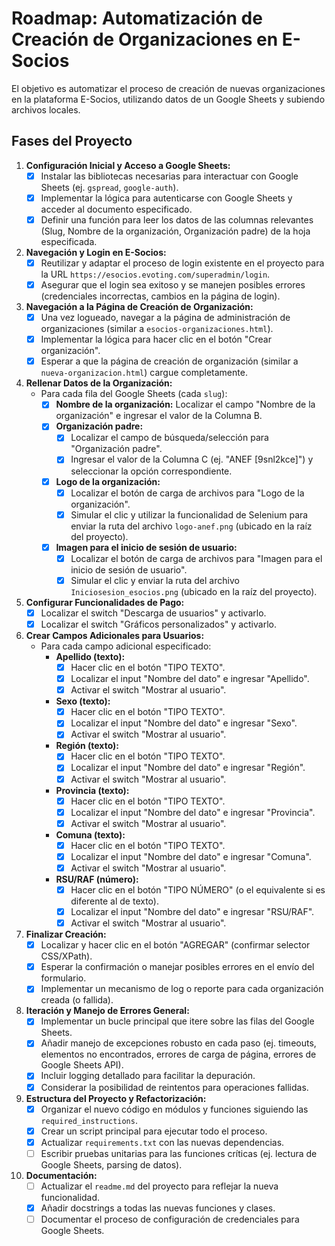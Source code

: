 # Roadmap: Automatización de Creación de Organizaciones en E-Socios

El objetivo es automatizar el proceso de creación de nuevas organizaciones en la plataforma E-Socios, utilizando datos de un Google Sheets y subiendo archivos locales.

## Fases del Proyecto

1.  **Configuración Inicial y Acceso a Google Sheets:**
    *   [x] Instalar las bibliotecas necesarias para interactuar con Google Sheets (ej. `gspread`, `google-auth`).
    *   [x] Implementar la lógica para autenticarse con Google Sheets y acceder al documento especificado.
    *   [x] Definir una función para leer los datos de las columnas relevantes (Slug, Nombre de la organización, Organización padre) de la hoja especificada.

2.  **Navegación y Login en E-Socios:**
    *   [x] Reutilizar y adaptar el proceso de login existente en el proyecto para la URL `https://esocios.evoting.com/superadmin/login`.
    *   [x] Asegurar que el login sea exitoso y se manejen posibles errores (credenciales incorrectas, cambios en la página de login).

3.  **Navegación a la Página de Creación de Organización:**
    *   [x] Una vez logueado, navegar a la página de administración de organizaciones (similar a `esocios-organizaciones.html`).
    *   [x] Implementar la lógica para hacer clic en el botón "Crear organización".
    *   [x] Esperar a que la página de creación de organización (similar a `nueva-organizacion.html`) cargue completamente.

4.  **Rellenar Datos de la Organización:**
    *   Para cada fila del Google Sheets (cada `slug`):
        *   [x] **Nombre de la organización:** Localizar el campo "Nombre de la organización" e ingresar el valor de la Columna B.
        *   [x] **Organización padre:**
            *   [x] Localizar el campo de búsqueda/selección para "Organización padre".
            *   [x] Ingresar el valor de la Columna C (ej. "ANEF [9snl2kce]") y seleccionar la opción correspondiente.
        *   [x] **Logo de la organización:**
            *   [x] Localizar el botón de carga de archivos para "Logo de la organización".
            *   [x] Simular el clic y utilizar la funcionalidad de Selenium para enviar la ruta del archivo `logo-anef.png` (ubicado en la raíz del proyecto).
        *   [x] **Imagen para el inicio de sesión de usuario:**
            *   [x] Localizar el botón de carga de archivos para "Imagen para el inicio de sesión de usuario".
            *   [x] Simular el clic y enviar la ruta del archivo `Iniciosesion_esocios.png` (ubicado en la raíz del proyecto).

5.  **Configurar Funcionalidades de Pago:**
    *   [x] Localizar el switch "Descarga de usuarios" y activarlo.
    *   [x] Localizar el switch "Gráficos personalizados" y activarlo.

6.  **Crear Campos Adicionales para Usuarios:**
    *   Para cada campo adicional especificado:
        *   **Apellido (texto):**
            *   [x] Hacer clic en el botón "TIPO TEXTO".
            *   [x] Localizar el input "Nombre del dato" e ingresar "Apellido".
            *   [x] Activar el switch "Mostrar al usuario".
        *   **Sexo (texto):**
            *   [x] Hacer clic en el botón "TIPO TEXTO".
            *   [x] Localizar el input "Nombre del dato" e ingresar "Sexo".
            *   [x] Activar el switch "Mostrar al usuario".
        *   **Región (texto):**
            *   [x] Hacer clic en el botón "TIPO TEXTO".
            *   [x] Localizar el input "Nombre del dato" e ingresar "Región".
            *   [x] Activar el switch "Mostrar al usuario".
        *   **Provincia (texto):**
            *   [x] Hacer clic en el botón "TIPO TEXTO".
            *   [x] Localizar el input "Nombre del dato" e ingresar "Provincia".
            *   [x] Activar el switch "Mostrar al usuario".
        *   **Comuna (texto):**
            *   [x] Hacer clic en el botón "TIPO TEXTO".
            *   [x] Localizar el input "Nombre del dato" e ingresar "Comuna".
            *   [x] Activar el switch "Mostrar al usuario".
        *   **RSU/RAF (número):**
            *   [x] Hacer clic en el botón "TIPO NÚMERO" (o el equivalente si es diferente al de texto).
            *   [x] Localizar el input "Nombre del dato" e ingresar "RSU/RAF".
            *   [x] Activar el switch "Mostrar al usuario".

7.  **Finalizar Creación:**
    *   [x] Localizar y hacer clic en el botón "AGREGAR" (confirmar selector CSS/XPath).
    *   [x] Esperar la confirmación o manejar posibles errores en el envío del formulario.
    *   [x] Implementar un mecanismo de log o reporte para cada organización creada (o fallida).

8.  **Iteración y Manejo de Errores General:**
    *   [x] Implementar un bucle principal que itere sobre las filas del Google Sheets.
    *   [x] Añadir manejo de excepciones robusto en cada paso (ej. timeouts, elementos no encontrados, errores de carga de página, errores de Google Sheets API).
    *   [x] Incluir logging detallado para facilitar la depuración.
    *   [x] Considerar la posibilidad de reintentos para operaciones fallidas.

9.  **Estructura del Proyecto y Refactorización:**
    *   [x] Organizar el nuevo código en módulos y funciones siguiendo las `required_instructions`.
    *   [x] Crear un script principal para ejecutar todo el proceso.
    *   [x] Actualizar `requirements.txt` con las nuevas dependencias.
    *   [ ] Escribir pruebas unitarias para las funciones críticas (ej. lectura de Google Sheets, parsing de datos).

10. **Documentación:**
    *   [ ] Actualizar el `readme.md` del proyecto para reflejar la nueva funcionalidad.
    *   [x] Añadir docstrings a todas las nuevas funciones y clases.
    *   [ ] Documentar el proceso de configuración de credenciales para Google Sheets. 